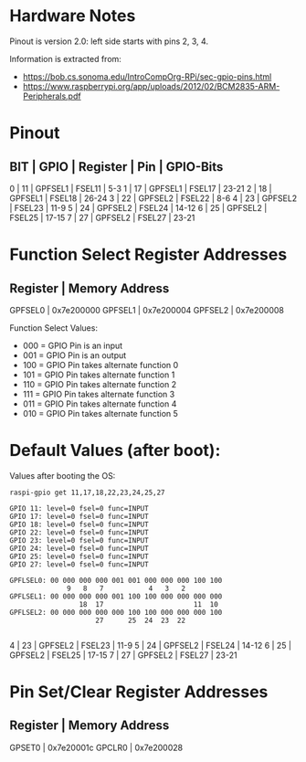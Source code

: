 # Hardware Notes
Pinout is version 2.0: left side starts with pins 2, 3, 4.

Information is extracted from:
 - https://bob.cs.sonoma.edu/IntroCompOrg-RPi/sec-gpio-pins.html
 - https://www.raspberrypi.org/app/uploads/2012/02/BCM2835-ARM-Peripherals.pdf

# Pinout

BIT | GPIO | Register | Pin    | GPIO-Bits
------------------------------------------
  0 |   11 |  GPFSEL1 | FSEL11 | 5-3
  1 |   17 |  GPFSEL1 | FSEL17 | 23-21
  2 |   18 |  GPFSEL1 | FSEL18 | 26-24
  3 |   22 |  GPFSEL2 | FSEL22 | 8-6
  4 |   23 |  GPFSEL2 | FSEL23 | 11-9
  5 |   24 |  GPFSEL2 | FSEL24 | 14-12
  6 |   25 |  GPFSEL2 | FSEL25 | 17-15
  7 |   27 |  GPFSEL2 | FSEL27 | 23-21

# Function Select Register Addresses

Register | Memory Address
-------------------------
GPFSEL0  | 0x7e200000
GPFSEL1  | 0x7e200004
GPFSEL2  | 0x7e200008

Function Select Values:
 - 000 = GPIO Pin is an input
 - 001 = GPIO Pin is an output
 - 100 = GPIO Pin takes alternate function 0
 - 101 = GPIO Pin takes alternate function 1
 - 110 = GPIO Pin takes alternate function 2
 - 111 = GPIO Pin takes alternate function 3
 - 011 = GPIO Pin takes alternate function 4
 - 010 = GPIO Pin takes alternate function 5 

# Default Values (after boot):

Values after booting the OS:

`raspi-gpio get 11,17,18,22,23,24,25,27`
```
GPIO 11: level=0 fsel=0 func=INPUT
GPIO 17: level=0 fsel=0 func=INPUT
GPIO 18: level=0 fsel=0 func=INPUT
GPIO 22: level=0 fsel=0 func=INPUT
GPIO 23: level=0 fsel=0 func=INPUT
GPIO 24: level=0 fsel=0 func=INPUT
GPIO 25: level=0 fsel=0 func=INPUT
GPIO 27: level=0 fsel=0 func=INPUT
```

```
GPFLSEL0: 00 000 000 000 001 001 000 000 000 100 100
              9   8   7           4   3   2
GPFLSEL1: 00 000 000 000 001 100 100 000 000 000 000
                 18  17                      11  10
GPFLSEL2: 00 000 000 000 000 100 100 000 000 000 100
                     27      25  24  23  22
                                               
```
  4 |   23 |  GPFSEL2 | FSEL23 | 11-9
  5 |   24 |  GPFSEL2 | FSEL24 | 14-12
  6 |   25 |  GPFSEL2 | FSEL25 | 17-15
  7 |   27 |  GPFSEL2 | FSEL27 | 23-21



# Pin Set/Clear Register Addresses

Register | Memory Address
-------------------------
GPSET0   | 0x7e20001c
GPCLR0   | 0x7e200028

